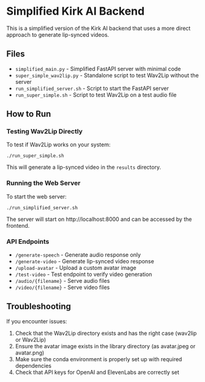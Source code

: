 # Simplified Kirk AI Backend

This is a simplified version of the Kirk AI backend that uses a more direct approach to generate lip-synced videos.

## Files

- `simplified_main.py` - Simplified FastAPI server with minimal code
- `super_simple_wav2lip.py` - Standalone script to test Wav2Lip without the server
- `run_simplified_server.sh` - Script to start the FastAPI server
- `run_super_simple.sh` - Script to test Wav2Lip on a test audio file

## How to Run

### Testing Wav2Lip Directly

To test if Wav2Lip works on your system:

```
./run_super_simple.sh
```

This will generate a lip-synced video in the `results` directory.

### Running the Web Server

To start the web server:

```
./run_simplified_server.sh
```

The server will start on http://localhost:8000 and can be accessed by the frontend.

### API Endpoints

- `/generate-speech` - Generate audio response only
- `/generate-video` - Generate lip-synced video response
- `/upload-avatar` - Upload a custom avatar image
- `/test-video` - Test endpoint to verify video generation
- `/audio/{filename}` - Serve audio files
- `/video/{filename}` - Serve video files

## Troubleshooting

If you encounter issues:

1. Check that the Wav2Lip directory exists and has the right case (wav2lip or Wav2Lip)
2. Ensure the avatar image exists in the library directory (as avatar.jpeg or avatar.png)
3. Make sure the conda environment is properly set up with required dependencies
4. Check that API keys for OpenAI and ElevenLabs are correctly set 